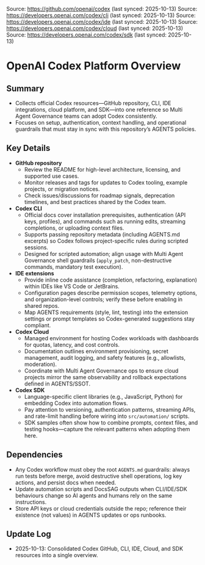 Source: https://github.com/openai/codex (last synced: 2025-10-13)
Source: https://developers.openai.com/codex/cli (last synced: 2025-10-13)
Source: https://developers.openai.com/codex/ide (last synced: 2025-10-13)
Source: https://developers.openai.com/codex/cloud (last synced: 2025-10-13)
Source: https://developers.openai.com/codex/sdk (last synced: 2025-10-13)

# OpenAI Codex Platform Overview

## Summary
- Collects official Codex resources—GitHub repository, CLI, IDE integrations, cloud platform, and SDK—into one reference so Multi Agent Governance teams can adopt Codex consistently.
- Focuses on setup, authentication, context handling, and operational guardrails that must stay in sync with this repository’s AGENTS policies.

## Key Details
- **GitHub repository**
  - Review the README for high-level architecture, licensing, and supported use cases.
  - Monitor releases and tags for updates to Codex tooling, example projects, or migration notices.
  - Check issues/discussions for roadmap signals, deprecation timelines, and best practices shared by the Codex team.
- **Codex CLI**
  - Official docs cover installation prerequisites, authentication (API keys, profiles), and commands such as running edits, streaming completions, or uploading context files.
  - Supports passing repository metadata (including AGENTS.md excerpts) so Codex follows project-specific rules during scripted sessions.
  - Designed for scripted automation; align usage with Multi Agent Governance shell guardrails (`apply_patch`, non-destructive commands, mandatory test execution).
- **IDE extensions**
  - Provide inline code assistance (completion, refactoring, explanation) within IDEs like VS Code or JetBrains.
  - Configuration pages describe permission scopes, telemetry options, and organization-level controls; verify these before enabling in shared repos.
  - Map AGENTS requirements (style, lint, testing) into the extension settings or prompt templates so Codex-generated suggestions stay compliant.
- **Codex Cloud**
  - Managed environment for hosting Codex workloads with dashboards for quotas, latency, and cost controls.
  - Documentation outlines environment provisioning, secret management, audit logging, and safety features (e.g., allowlists, moderation).
  - Coordinate with Multi Agent Governance ops to ensure cloud projects mirror the same observability and rollback expectations defined in AGENTS/SSOT.
- **Codex SDK**
  - Language-specific client libraries (e.g., JavaScript, Python) for embedding Codex into automation flows.
  - Pay attention to versioning, authentication patterns, streaming APIs, and rate-limit handling before wiring into `src/automation/` scripts.
  - SDK samples often show how to combine prompts, context files, and testing hooks—capture the relevant patterns when adopting them here.

## Dependencies
- Any Codex workflow must obey the root `AGENTS.md` guardrails: always run tests before merge, avoid destructive shell operations, log key actions, and persist docs when needed.
- Update automation scripts and DocsSAG outputs when CLI/IDE/SDK behaviours change so AI agents and humans rely on the same instructions.
- Store API keys or cloud credentials outside the repo; reference their existence (not values) in AGENTS updates or ops runbooks.

## Update Log
- 2025-10-13: Consolidated Codex GitHub, CLI, IDE, Cloud, and SDK resources into a single overview.
